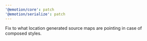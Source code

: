 ```yaml
---
'@emotion/core': patch
'@emotion/serialize': patch
---
```


Fix to what location generated source maps are pointing in case of composed styles.
